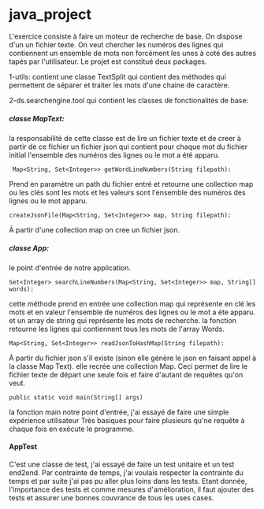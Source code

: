 # java_project
L'exercice consiste à faire un moteur de recherche de base.
On dispose d'un un  fichier texte. On veut chercher les numéros des lignes qui contiennent un ensemble de mots non forcément les unes à coté des autres tapés par l'utilisateur.
Le projet est constitué deux packages.

1-utils: contient une classe  TextSplit qui contient des méthodes qui permettent de séparer et traiter les mots d'une chaine de caractère.

2-ds.searchengine.tool qui contient les classes de fonctionalités  de base:
  
  #####  classe MapText:
la responsabilité de cette classe est de lire un fichier texte et de creer à partir de ce fichier un fichier json qui contient
pour chaque mot du fichier initial l'ensemble des numéros des lignes ou le mot a été apparu.

     Map<String, Set<Integer>> getWordLineNumbers(String filepath):
Prend en paramètre un path du fichier entré et retourne une collection map
ou les clés sont les mots et les valeurs sont l'ensemble des numéros des lignes ou le mot apparu.

    createJsonFile(Map<String, Set<Integer>> map, String filepath):
À partir d'une collection map on cree un fichier json.

#####  classe App: 
le point d'entrée de notre application.



    Set<Integer> searchLineNumbers(Map<String, Set<Integer>> map, String[] words):
cette méthode prend en entrée une collection map qui représente en clé les mots et en
valeur l'ensemble de numéros des lignes ou le mot a éte apparu. et un array de string qui représente les mots de recherche.
la fonction retourne les lignes qui contiennent tous les mots de l'array Words.

    Map<String, Set<Integer>> readJsonToHashMap(String filepath):
À partir du fichier json s'il existe (sinon elle génère le json en faisant appel à la classe Map Text).
elle recrée une collection Map. Ceci permet de lire le fichier texte de départ une seule fois et faire d'autant de requêtes qu'on veut.

    public static void main(String[] args)

la fonction main notre point d'entrée, j'ai essayé de faire une simple expérience utilisateur
Très basiques pour faire plusieurs qu'ne requête à chaque fois en exécute le programme.


#### AppTest
C'est une classe de test, j'ai essayé de faire un test unitaire et un test end2end.
Par contrainte de temps, j'ai voulais respecter la contrainte du temps et par suite j'ai pas pu aller
plus loins dans les tests.
Etant donnée, l'importance des tests et comme mesures d'amélioration, il faut ajouter des tests
et assurer une bonnes couvrance de tous les uses cases.